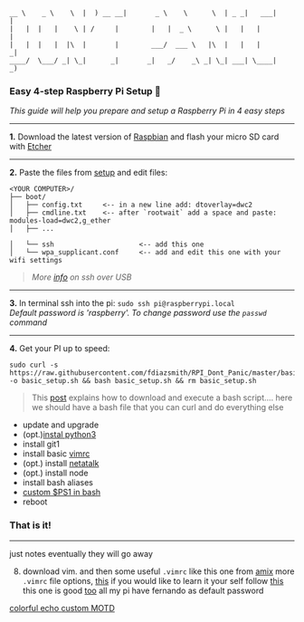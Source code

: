 ```
__ \    _ \    \  |  ) __ __|       _ \    \      \  | _ _|   ___|      |
|   |  |   |    \ | /     |        |   |  _ \      \ |   |   |          |
|   |  |   |  |\  |       |        ___/  ___ \   |\  |   |   |         _|
____/  \___/ _| \_|      _|       _|   _/    _\ _| \_| ___| \____|     _)
```

### Easy 4-step Raspberry Pi Setup 🔧

*This guide will help you prepare and setup a Raspberry Pi in 4 easy steps*

---

**1.** Download the latest version of [Raspbian](https://www.raspberrypi.org/downloads/raspbian/) and flash your micro SD card with [Etcher](https://etcher.io/)

---

**2.** Paste the files from [setup](./setup) and edit files:

```
<YOUR COMPUTER>/
├── boot/
│   ├── config.txt     <-- in a new line add: dtoverlay=dwc2
│   ├── cmdline.txt    <-- after `rootwait` add a space and paste: modules-load=dwc2,g_ether
│   ├── ...

│   └── ssh                     <-- add this one
│   └── wpa_supplicant.conf     <-- add and edit this one with your wifi settings
```

>*More [info](https://www.thepolyglotdeveloper.com/2016/06/connect-raspberry-pi-zero-usb-cable-ssh/) on ssh over USB*

---

**3.** In terminal ssh into the pi: ```sudo ssh pi@raspberrypi.local```<br>*Default password is 'raspberry'. To change password use the `passwd` command*

---

**4.** Get your PI up to speed:

```
sudo curl -s https://raw.githubusercontent.com/fdiazsmith/RPI_Dont_Panic/master/basic_setup.sh -o basic_setup.sh && bash basic_setup.sh && rm basic_setup.sh
```

>This [post](https://stackoverflow.com/questions/5735666/execute-bash-script-from-url) explains how to download and execute a bash script....
here we should have a bash file that you can curl and do everything else
  * update and upgrade
  * (opt.)[instal python3](https://gist.github.com/SeppPenner/6a5a30ebc8f79936fa136c524417761d)
  * install git1
  * install basic [vimrc](https://github.com/amix/vimrc)
  * (opt.) install [netatalk](http://netatalk.sourceforge.net/)
  * (opt.) install node
  * install bash aliases
  * [custom $PS1 in bash](http://bashrcgenerator.com/)
  * reboot

### That is it!

---

just notes eventually they will go away

8. download vim. and then some useful `.vimrc` like this one from [amix](https://github.com/amix/vimrc)
    more `.vimrc` file options, [this](https://gist.github.com/simonista/8703722)
    if you would like to learn it your self follow [this](https://dougblack.io/words/a-good-vimrc.html)
    this one is good [too](https://chrisyeh96.github.io/2017/12/18/vimrc.html)
all my pi have fernando as default password


[colorful echo ](https://misc.flogisoft.com/bash/tip_colors_and_formatting)
[custom MOTD](https://www.raspberrypi.org/forums/viewtopic.php?t=23440)
